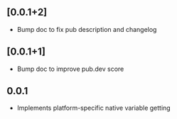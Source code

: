 ## [0.0.1+2]

* Bump doc to fix pub description and changelog

## [0.0.1+1]
                                   
* Bump doc to improve pub.dev score

## 0.0.1

* Implements platform-specific native variable getting
